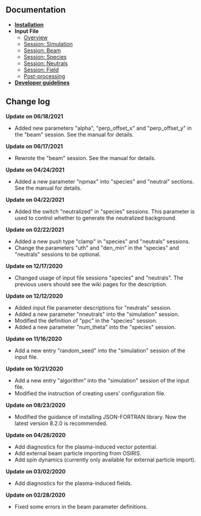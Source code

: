 ## Documentation

* [**Installation**](./Install-QPAD.md)
* **Input File**
  * [Overview](./Input-File-Overview.md)
  * [Session: Simulation](./Session-Simulation.md)
  * [Session: Beam](./Session-Beam.md)
  * [Session: Species](./Session-Species.md)
  * [Session: Neutrals](./Session-Neutrals.md)
  * [Session: Field](./Session-Field.md)
  * [Post-processing](./Post-processing.md)
* [**Developer guidelines**](./Developer-Guide.md)

## Change log

**Update on 06/18/2021**
- Added new parameters "alpha", "perp_offset_x" and "perp_offset_y" in the "beam" session. See the manual for details.

**Update on 06/17/2021**
- Rewrote the "beam" session. See the manual for details.

**Update on 04/24/2021**
- Added a new parameter "npmax" into "species" and "neutral" sections. See the manual for details.

**Update on 04/22/2021**
- Added the switch "neutralized" in "species" sessions. This parameter is used to control whether to generate the neutralized background.

**Update on 02/22/2021**
- Added a new push type "clamp" in "species" and "neutrals" sessions.
- Change the parameters "uth" and "den_min" in the "species" and "neutrals" sessions to be optional.

**Update on 12/17/2020**
- Changed usage of input file sessions "species" and "neutrals". The previous users should see the wiki pages for the description.

**Update on 12/12/2020**
- Added input file parameter descriptions for "neutrals" session.
- Added a new parameter "nneutrals" into the "simulation" session.
- Modified the definition of "ppc" in the "species" session.
- Added a new parameter "num_theta" into the "species" session.

**Update on 11/16/2020**
- Add a new entry "random_seed" into the "simulation" session of the input file.

**Update on 10/21/2020**
- Add a new entry "algorithm" into the "simulation" session of the input file.
- Modified the instruction of creating users' configuration file.

**Update on 08/23/2020**
- Modified the guidance of installing JSON-FORTRAN library. Now the latest version 8.2.0 is recommended.

**Update on 04/26/2020**
- Add diagnostics for the plasma-induced vector potential.
- Add external beam particle importing from OSIRIS.
- Add spin dynamics (currently only available for external particle import).

**Update on 03/02/2020**
- Add diagnostics for the plasma-induced fields.

**Update on 02/28/2020**
- Fixed some errors in the beam parameter definitions.


